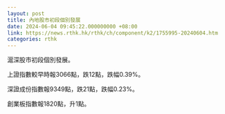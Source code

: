 ```yaml
---
layout: post
title: 內地股市初段個別發展
date: 2024-06-04 09:45:22.000000000 +08:00
link: https://news.rthk.hk/rthk/ch/component/k2/1755995-20240604.htm
categories: rthk
---
```


滬深股市初段個別發展。

上證指數較早時報3066點，跌12點，跌幅0.39%。

深證成份指數報9349點，跌21點，跌幅0.23%。

創業板指數報1820點，升1點。
